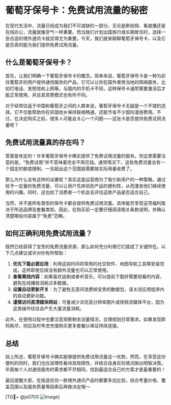 # 葡萄牙保号卡：免费试用流量的秘密

在现代生活中，流量已经成为我们不可或缺的一部分。无论是刷视频、看直播还是在线办公，流量就像空气一样重要。而当我们计划出国旅行或长期居住时，选择一张合适的境外通讯卡就显得尤为重要。今天，我们就来聊聊葡萄牙保号卡，以及它是否真的能为我们提供免费试用流量。

## 什么是葡萄牙保号卡？

首先，让我们明确一下葡萄牙保号卡的概念。简单来说，葡萄牙保号卡是一种为前往葡萄牙的用户提供通信服务的产品。它可以让你在国外使用当地的网络服务，比如打电话、发短信和上网等。与国内的手机卡不同，这种保号卡通常需要激活后才能正常使用，并且其资费模式也有所不同。

对于经常往返于中国和葡萄牙之间的人群来说，葡萄牙保号卡无疑是一个不错的选择。它不仅能帮助你在异国他乡保持联络畅通，还能节省不少国际漫游费用。不过，在决定购买之前，很多人可能会关心一个问题——这张卡是否提供免费试用流量呢？

## 免费试用流量真的存在吗？

答案是肯定的！许多葡萄牙保号卡确实提供了免费试用流量的服务。但这里需要注意的是，“免费试用”并不意味着完全不用花钱。通常情况下，这些免费流量会有一个固定的额度限制，一旦超出这个范围就需要按实际用量收费了。

那么为什么会有这样的设置呢？其实这是运营商为了吸引新用户的一种策略。通过给予一定量的免费流量，可以让用户先体验到产品的便利性，从而激发他们继续使用的兴趣。同时，这也给了消费者一个机会去评估这款产品是否适合自己。

当然，并不是所有类型的保号卡都会提供免费试用流量。具体能否享受这项福利取决于所选品牌及套餐类型。因此，在购买前一定要仔细阅读相关条款说明，并确认清楚哪些内容属于“免费”范畴。

## 如何正确利用免费试用流量？

既然已经获得了宝贵的免费流量资源，那么如何充分利用它们就成了关键所在。以下几点建议或许对你有所帮助：

1. **优先下载必要应用**：利用这段时间将常用的社交软件、地图导航工具等安装完成，这样即使后续没有额外流量也可以正常使用。
2. **查看离线内容**：如果喜欢追剧或者听音乐，可以提前下载好需要观看的内容，避免在线播放消耗过多数据。
3. **设置自动更新开关**：为了避免无意间浪费掉宝贵的数据包，请关闭应用程序内的自动更新功能。
4. **谨慎访问高清媒体网站**：尽量减少浏览高分辨率图片或视频流媒体平台，因为这类操作往往会产生大量流量消耗。

此外，在使用过程中也要注意观察剩余流量情况，合理规划日常需求。如果发现即将耗尽，则应及时考虑充值购买更多套餐以保证持续连接。

## 总结

综上所述，葡萄牙保号卡确实能够提供免费试用流量这一优势。然而，在享受这份便利的同时，我们也应该理性看待其局限性，并结合自身实际情况做出明智决策。毕竟每个人对通信服务的需求都不尽相同，找到最适合自己的方案才是最重要的！

最后提醒大家，在挑选任何一款境外通讯产品时都要多加比较，综合考量价格、覆盖范围以及服务质量等因素后再做决定哦～

[TG💪+ @jx0703 ![Image](https://github.com/user-attachments/assets/dbca1d08-cadb-493c-b0ec-ad6f7a83f270)]